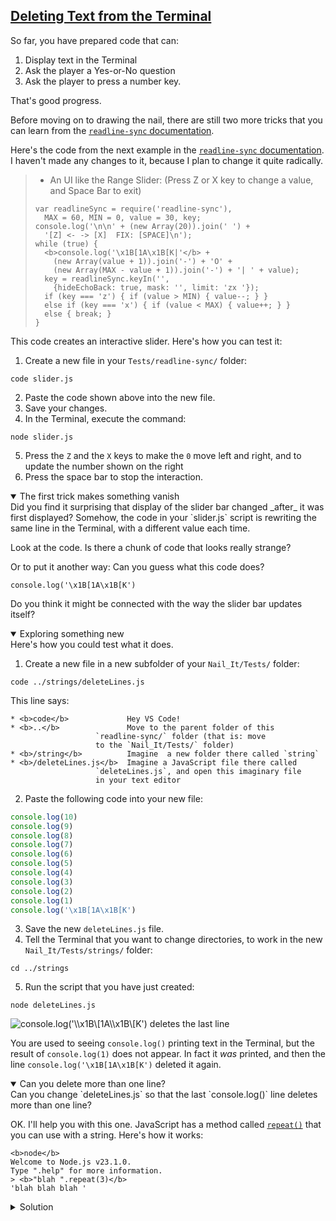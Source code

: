 <!-- Deleting text from the Terminal -->
<section
  id="deleting-text-from-the-terminal"
  aria-labelledby="deleting-text-from-the-terminal"
  data-item="Deleting Text from the Terminal"
>
  <h2><a href="#deleting-text-from-the-terminal">Deleting Text from the Terminal</a></h2>
  
So far, you have prepared code that can:

1. Display text in the Terminal
2. Ask the player a Yes-or-No question
3. Ask the player to press a number key.

That's good progress. 

Before moving on to drawing the nail, there are still two more tricks that you can learn from the [`readline-sync` documentation](https://www.npmjs.com/package/readline-sync).

Here's the code from the next example in the [`readline-sync` documentation](https://www.npmjs.com/package/readline-sync). I haven't made any changes to it, because I plan to change it quite radically.

> * An UI like the Range Slider:
>     (Press Z or X key to change a value, and Space Bar to exit)
> 
> ```javascript-w
> var readlineSync = require('readline-sync'),
>   MAX = 60, MIN = 0, value = 30, key;
> console.log('\n\n' + (new Array(20)).join(' ') +
>   '[Z] <- -> [X]  FIX: [SPACE]\n');
> while (true) {
>   <b>console.log('\x1B[1A\x1B[K|'</b> +
>     (new Array(value + 1)).join('-') + 'O' +
>     (new Array(MAX - value + 1)).join('-') + '| ' + value);
>   key = readlineSync.keyIn('',
>     {hideEchoBack: true, mask: '', limit: 'zx '});
>   if (key === 'z') { if (value > MIN) { value--; } }
>   else if (key === 'x') { if (value < MAX) { value++; } }
>   else { break; }
> }
> ```

This code creates an interactive slider. Here's how you can test it:

1. Create a new file in your `Tests/readline-sync/` folder:

```bash-w
code slider.js
```

2. Paste the code shown above into the new file.
3. Save your changes.
4. In the Terminal, execute the command:

```bash-w
node slider.js
```

5. Press the `Z` and the `X` keys to make the `0` move left and right, and to update the number shown on the right
6. Press the space bar to stop the interaction.

<details class="question" open>
<summary>The first trick makes something vanish</summary>
Did you find it surprising that display of the slider bar changed _after_ it was first displayed? Somehow, the code in your `slider.js` script is rewriting the same line in the Terminal, with a different value each time.

Look at the code. Is there a chunk of code that looks really strange?

Or to put it another way: Can you guess what this code does?

```js-w
console.log('\x1B[1A\x1B[K')
```

Do you think it might be connected with the way the slider bar updates itself?

</details>

<details class="sandbox" open>
<summary>Exploring something new</summary>
Here's how you could test what it does.

1. Create a new file in a new subfolder of your `Nail_It/Tests/` folder:
```bash-w
code ../strings/deleteLines.js
```

This line says:

```bash-w
* <b>code</b>             Hey VS Code!
* <b>..</b>               Move to the parent folder of this
                   `readline-sync/` folder (that is: move
                   to the `Nail_It/Tests/` folder)
* <b>/string</b>          Imagine  a new folder there called `string`
* <b>/deleteLines.js</b>  Imagine a JavaScript file there called
                   `deleteLines.js`, and open this imaginary file
                   in your text editor
```

2. Paste the following code into your new file:

```javascript
console.log(10)
console.log(9)
console.log(8)
console.log(7)
console.log(6)
console.log(5)
console.log(4)
console.log(3)
console.log(2)
console.log(1)
console.log('\x1B[1A\x1B[K')
```

3. Save the new `deleteLines.js` file.
4. Tell the Terminal that you want to change directories, to work in the new `Nail_It/Tests/strings/` folder:

```bash-w
cd ../strings
```

5. Run the script that you have just created:

```bash-w
node deleteLines.js
```

![`console.log('\\x1B\[1A\\x1B\[K')` deletes the last line](images/deleteLine.webp)

You are used to seeing `console.log()` printing text in the Terminal, but the result of `console.log(1)` does not appear. In fact it _was_ printed, and then the line `console.log('\x1B[1A\x1B[K')` deleted it again.

</details>


<details class="challenge" open>
<summary>Can you delete more than one line?</summary>
Can you change `deleteLines.js` so that the last `console.log()` line deletes more than one line?

OK. I'll help you with this one. JavaScript has a method called [`repeat()`](https://developer.mozilla.org/en-US/docs/Web/JavaScript/Reference/Global_Objects/String/repeat) that you can use with a string. Here's how it works:

```bash-w
<b>node</b>
Welcome to Node.js v23.1.0.
Type ".help" for more information.
> <b>"blah ".repeat(3)</b>
'blah blah blah '
```

<details class="solution">
<summary>Solution</summary>

You can make this change to your script:

```javascript
<i>console.log(10)
console.log(9)
console.log(8)
console.log(7)
console.log(6)
console.log(5)
console.log(4)
console.log(3)
console.log(2)
console.log(1)
console.log('\x1B[1A\x1B[K'</i><b>.repeat(9)</b><i>)</i>
```

![Use the `.repeat()` method to delete 9 lines](images/delete9.webp)

</details>
</details>

</section>